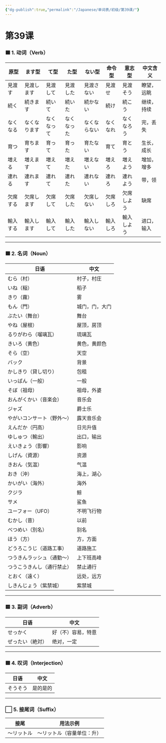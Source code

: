 ```yaml
---
{"dg-publish":true,"permalink":"/Japanese/单词表/初级/第39课/"}
---
```


# 第39课

### 🟦 1. 动词（Verb）

| 原型     | ます型       | て型       | た型       | ない型       | 命令型   | 意志型     | 中文含义   |
| -------- | ------------ | ---------- | ---------- | ------------ | -------- | ---------- | ---------- |
| 見渡す   | 見渡します   | 見渡して   | 見渡した   | 見渡さない   | 見渡せ   | 見渡そう   | 瞭望，远眺 |
| 続く     | 続きます     | 続いて     | 続いた     | 続かない     | 続け     | 続こう     | 继续，持续 |
| なくなる | なくなります | なくなって | なくなった | なくならない | なくなれ | なくなろう | 完，丢失   |
| 育つ     | 育ちます     | 育って     | 育った     | 育たない     | 育て     | 育とう     | 生长，成长 |
| 増える   | 増えます     | 増えて     | 増えた     | 増えない     | 増えろ   | 増えよう   | 增加，增多 |
| 連れる   | 連れます     | 連れて     | 連れた     | 連れない     | 連れろ   | 連れよう   | 带，领     |
| 欠席する | 欠席します   | 欠席して   | 欠席した   | 欠席しない   | 欠席しろ | 欠席しよう | 缺席       |
| 輸入する | 輸入します   | 輸入して   | 輸入した   | 輸入しない   | 輸入しろ | 輸入しよう | 进口，输入 |

------

### 🟩 2. 名词（Noun）

| 日语                       | 中文           |
| -------------------------- | -------------- |
| むら（村）                 | 村子，村庄     |
| いね（稲）                 | 稻子           |
| きり（霧）                 | 雾             |
| もん（門）                 | 城门，门，大门 |
| ぶたい（舞台）             | 舞台           |
| やね（屋根）               | 屋顶，房顶     |
| るりがわら（瑠璃瓦）       | 琉璃瓦         |
| きいろ（黄色）             | 黄色，黄颜色   |
| そら（空）                 | 天空           |
| バック                     | 背景           |
| かしきり（貸し切り）       | 包租           |
| いっぱん（一般）           | 一般           |
| そぼ（祖母）               | 祖母，外婆     |
| おんがくかい（音楽会）     | 音乐会         |
| ジャズ                     | 爵士乐         |
| やがいコンサート（野外～） | 露天音乐会     |
| えんだか（円高）           | 日元升值       |
| ゆしゅつ（輸出）           | 出口，输出     |
| えいきょう（影響）         | 影响           |
| しげん（資源）             | 资源           |
| きおん（気温）             | 气温           |
| おき（沖）                 | 海上，湖心     |
| かいがい（海外）           | 海外           |
| クジラ                     | 鲸             |
| サメ                       | 鲨鱼           |
| ユーフォー（UFO）          | 不明飞行物     |
| むかし（昔）               | 以前           |
| べつめい（別名）           | 别名           |
| ほう（方）                 | 方，方面       |
| どうろこうじ（道路工事）   | 道路施工       |
| つうきんラッシュ（通勤～） | 上下班高峰     |
| つうこうきんし（通行禁止） | 禁止通行       |
| とおく（遠く）             | 远处，远方     |
| しきんじょう（紫禁城）     | 紫禁城         |

------

### 🟨 3. 副词（Adverb）

| 日语             | 中文               |
| ---------------- | ------------------ |
| せっかく         | 好（不）容易，特意 |
| ぜったい（絶対） | 绝对，一定         |

------

### 🟥 4. 叹词（Interjection）

| 日语     | 中文     |
| -------- | -------- |
| そうそう | 是的是的 |

------

### ⬜ 5. 接尾词（Suffix）

| 接尾       | 用法示例                   |
| ---------- | -------------------------- |
| ～リットル | ～リットル（容量单位：升） |
